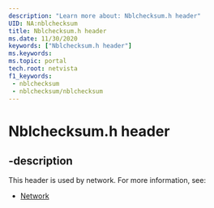 ```yaml
---
description: "Learn more about: Nblchecksum.h header"
UID: NA:nblchecksum
title: Nblchecksum.h header
ms.date: 11/30/2020
keywords: ["Nblchecksum.h header"]
ms.keywords: 
ms.topic: portal
tech.root: netvista
f1_keywords:
 - nblchecksum
 - nblchecksum/nblchecksum
---
```


# Nblchecksum.h header


## -description

This header is used by network. For more information, see:

- [Network](../_netvista/index.md)
